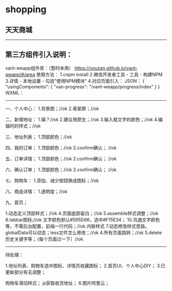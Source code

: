 # shopping

## 天天商城


------------------------------------------------


## 第三方组件引入说明：
vant-weapp组件库：（暂时未用）
https://youzan.github.io/vant-weapp/#/area
使用方法：
1.cnpm install
2.微信开发者工具 - 工具 - 构建NPM
3.详情 - 本地设置 - 勾选"使用NPM模块"
4.对应页面引入：
JSON：
{
  "usingComponents": {
      "van-progress": "/vant-weapp/progress/index"
  }
}
WXML：
<van-progress percentage="50" />


------------------------------------------------


一、个人中心：
1.背景图；//ok
2.骨架屏；//ok

二、新增地址：
1.镇？//ok
2.建议用原生；//ok
3.输入框文字的颜色；//ok
4.编辑时的样式；//ok

三、地址列表；
1.顶部颜色；//ok

四、我的订单；
1.顶部颜色；//ok
2.confirm确认； //ok

五、订单详情；
1.顶部颜色；//ok
2.confirm确认； //ok

六、确认订单；
1.顶部颜色；//ok
2.confirm确认； //ok

七、购物车：
1.添加、减少按钮换成图标；//ok

八、商品详情：
1.透明度；//ok

九、首页；

1.动态定义顶部样式；//ok
4.页面底部留白；//ok
5.assemble样式调整；//ok
8.tabbar图标;//ok 文字颜色默认#595D66，选中#F15E34；
10.沟通文字颜色等，不需后台配置，前端一行代码；//ok 内联样式
7.动态修改样式思路，globalData可以动态；less文件怎么修改；//ok
4.所有页面跳转；//ok
5.delete 历史关键字等；（每个页面过一下）//ok

------------------------------------------------

待处理：

1.地址列表、购物车选中图标、详情页收藏图标；
2.首页UI、个人中心DIY；
3.已更新部分有无调整；

购物车滑动样式；
js获取收货地址；
6.图片阿里云；
